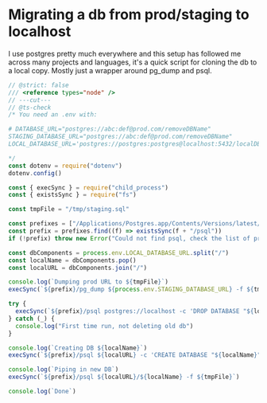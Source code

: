 # Migrating a db from prod/staging to localhost

I use postgres pretty much everywhere and this setup has followed me across many projects and languages, it's a quick script for cloning the db to a local copy. Mostly just a wrapper around pg_dump and psql.

```js
// @strict: false
/// <reference types="node" /> 
// ---cut---
// @ts-check
/* You need an .env with:

# DATABASE_URL="postgres://abc:def@prod.com/removeDBName"
STAGING_DATABASE_URL="postgres://abc:def@prod.com/removeDBName"
LOCAL_DATABASE_URL='postgres://postgres:postgres@localhost:5432/localDBName'

*/
const dotenv = require("dotenv")
dotenv.config()

const { execSync } = require("child_process")
const { existsSync } = require("fs")

const tmpFile = "/tmp/staging.sql"

const prefixes = ["/Applications/Postgres.app/Contents/Versions/latest/bin", "/usr/bin"]
const prefix = prefixes.find((f) => existsSync(f + "/psql"))
if (!prefix) throw new Error("Could not find psql, check the list of prefixes and add it, find it via: 'which psql' ")

const dbComponents = process.env.LOCAL_DATABASE_URL.split("/")
const localName = dbComponents.pop()
const localURL = dbComponents.join("/")

console.log(`Dumping prod URL to ${tmpFile}`)
execSync(`${prefix}/pg_dump ${process.env.STAGING_DATABASE_URL} -f ${tmpFile}`)

try {
  execSync(`${prefix}/psql postgres://localhost -c 'DROP DATABASE "${localName}"' `)
} catch (_) {
  console.log("First time run, not deleting old db")
}

console.log(`Creating DB ${localName}`)
execSync(`${prefix}/psql ${localURL} -c 'CREATE DATABASE "${localName}"'`)

console.log(`Piping in new DB`)
execSync(`${prefix}/psql ${localURL}/${localName} -f ${tmpFile}`)

console.log(`Done`)

```